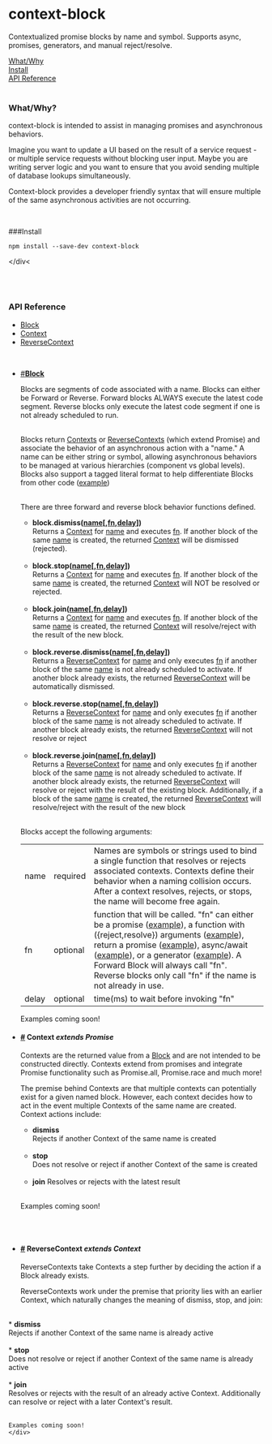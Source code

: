 

# context-block
Contextualized promise blocks by name and symbol.  Supports async, promises, generators, and manual reject/resolve.
<div>
<a href="#what">What/Why</a><br>
<a href="#install">Install</a><br>
<a href="#api">API Reference</a>
</div>
<br>

<div id="what">

### What/Why?
context-block is intended to assist in managing promises and asynchronous behaviors. 

Imagine you want to update a UI based on the result of a service request - or multiple service requests without blocking
user input. Maybe you are writing server logic and you want to ensure that you avoid sending multiple of database lookups simultaneously.

Context-block provides a developer friendly syntax that will ensure multiple of the same asynchronous activities are not occurring.

</div>
<br>

<div id="install">

###Install
````
npm install --save-dev context-block
````
</div<

<br>
<br>
<div id="api" >

### API Reference
* <a href="#block">Block<a>
* <a href="#block">Context<a>
* <a href="#block">ReverseContext<a>


<br>
<div id="block" >
  
 - <a href="#block">#<b>Block</b></a>
 

	Blocks are segments of code associated with a name. Blocks can either be Forward or Reverse.  Forward      blocks ALWAYS execute the latest code segment.  Reverse blocks only execute the latest code segment if one is not already scheduled to run.
  
	<br>Blocks return <a href="#context">Contexts</a> or <a href="#reverse">ReverseContexts</a> (which extend Promise) and associate the behavior of an asynchronous action with a "name."  A name can be either string or symbol, allowing asynchronous behaviors to be managed
at various hierarchies (component vs global levels).  Blocks also support a tagged literal format to help differentiate Blocks from other code (<a href="#ex-tagged-literal">example</a>)

	<br>There are three forward and reverse block behavior functions defined.  <br>
	* <b>block.dismiss(<a href="#name">name</a>[,<a href="#fn">fn</a>,<a href="#delay">delay</a>])</b> <br> 	Returns a <a href="#context">Context</a> for <a href="#name">name</a> and executes <a href="#fn">fn</a>.  If another block of the same <a href="#name">name</a> is created, the returned <a href="#context">Context</a> will be dismissed (rejected).<br><br>
	* <b>block.stop(<a href="#name">name</a>[,<a href="#fn">fn</a>,<a href="#delay">delay</a>])</b><br>Returns a <a href="#context">Context</a> for <a href="#name">name</a> and executes <a href="#fn">fn</a>.  If another block of the same <a href="#name">name</a> is created, the returned <a href="#context">Context</a> will NOT be resolved or rejected.<br><br>
	* <b>block.join(<a href="#name">name</a>[,<a href="#fn">fn</a>,<a href="#delay">delay</a>])</b> <br>Returns a <a href="#context">Context</a> for <a href="#name">name</a> and executes <a href="#fn">fn</a>.  If another block of the same <a href="#name">name</a> is created, the returned <a href="#context">Context</a> will resolve/reject with the result of the new block.<br><br>
	* <b>block.reverse.dismiss(<a href="#name">name</a>[,<a href="#fn">fn</a>,<a href="#delay">delay</a>])</b><br>Returns a <a href="#reverse">ReverseContext</a> for <a href="#name">name</a> and only executes <a href="#fn">fn</a> if another block of the same  <a href="#name">name</a>  is not already scheduled to activate.  If another block already exists, the returned <a href="#reverse">ReverseContext</a> will be automatically dismissed.<br><br>
	* <b>block.reverse.stop(<a href="#name">name</a>[,<a href="#fn">fn</a>,<a href="#delay">delay</a>])</b><br>Returns a <a href="#reverse">ReverseContext</a> for <a href="#name">name</a> and only executes <a href="#fn">fn</a> if another block of the same  <a href="#name">name</a>  is not already scheduled to activate.  If another block already exists, the returned <a href="#reverse">ReverseContext</a> will not resolve or reject<br><br>
	* <b>block.reverse.join(<a href="#name">name</a>[,<a href="#fn">fn</a>,<a href="#delay">delay</a>])</b><br>Returns a <a href="#reverse">ReverseContext</a> for <a href="#name">name</a> and only executes <a href="#fn">fn</a> if another block of the same <a href="#name">name</a> is not already scheduled to activate.  If another block already exists, the returned <a href="#reverse">ReverseContext</a> will resolve or reject with the result of the existing block.  Additionally, if a block of the same <a href="#name">name</a> is created, the returned <a href="#reverse">ReverseContext</a> will resolve/reject with the result of the new block  <br><br>

	Blocks accept the following arguments:
	<br>
		<table >
<tr><td id="#name">name</td><td>required</td><td >Names are symbols or strings used to bind a single function that resolves or rejects associated contexts.  Contexts define their behavior when a naming collision occurs.  After a context resolves, rejects, or stops, the name will become free again.</td></tr>
<tr><td id="#fn">fn</td><td >optional</td><td>function that will be called.  "fn" can either be a promise (<a href="#ex-promise">example</a>),  a function with ({reject,resolve}) arguments (<a href="#ex-detect">example</a>), return a promise (<a href="#ex-ret-promise">example</a>), async/await (<a href="#ex-async">example</a>), or a generator (<a href="#ex-generator">example</a>).  A Forward Block will always call "fn".  Reverse blocks only call "fn" if the name is not already in use.
</td></tr>
<tr><td>delay</td><td >optional</td><td >time(ms) to wait before invoking "fn"</td></tr>
</table>


Examples coming soon!
</div>

<p id="context" >


- #### <a href="">#</a> Context <i>extends Promise</i>

	Contexts are the returned value from a <a href="#block">Block</a> and are not intended to be constructed directly. 
Contexts extend from promises and integrate Promise functionality such as Promise.all, Promise.race and much more!  

	The premise behind Contexts are that multiple contexts can potentially exist for a given named block.  However, each context decides how to act in the event multiple Contexts of the same name are created.  Context actions include:
	* <b>dismiss</b><br>  Rejects if another Context of the same name is created<br><br>
	* <b>stop</b><br>  Does not resolve or reject if another Context of the same is created<br><br>
	* <b>join</b>  Resolves or rejects with the latest result<br><br>

	Examples coming soon!
</p>
<br>
<br>

<div id="reversecontext" >

- #### <a href="#">#</a> ReverseContext <i>extends Context</i>

	ReverseContexts take Contexts a step further by deciding the action if a Block already exists.

	ReverseContexts work under the premise
that priority lies with an earlier Context, which naturally changes the meaning of dismiss, stop, and join:
<br>
	* <b>dismiss</b><br>
Rejects if another Context of the same name is already active
<br><br>
	* <b>stop</b><br>
Does not resolve or reject if another Context of the same name is already active<br><br>
	* <b>join</b><br>
Resolves or rejects with the result of an already active Context.  Additionally can resolve or reject with a later Context's result.<br><br>

	Examples coming soon!
	</div>
